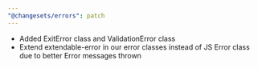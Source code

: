 ```yaml
---
"@changesets/errors": patch
---
```


- Added ExitError class and ValidationError class
- Extend extendable-error in our error classes instead of JS Error class due to better Error messages thrown 
